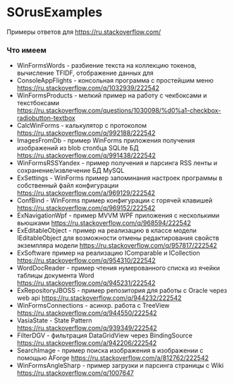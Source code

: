 # SOrusExamples
Примеры ответов для https://ru.stackoverflow.com/

### Что имеем
-  WinFormsWords - разбиение текста на коллекцию токенов, вычисление TFIDF, отображение данных для 
- ConsoleAppFlights - консольная программа с простейшим меню https://ru.stackoverflow.com/q/1032939/222542
- WinFormsProducts - мелкий пример на работу с чекбоксами и текстбоксами https://ru.stackoverflow.com/questions/1030098/%d0%a1-checkbox-radiobutton-textbox
- CalcWinForms - калькулятор с протоколом https://ru.stackoverflow.com/q/992188/222542
- ImagesFromDb - пример WinForms приложения получения изображений из blob столбца SQLite БД https://ru.stackoverflow.com/q/991438/222542
- WinFormsRSSYandex - пример получения и парсинга RSS ленты и сохранение/извлечение БД MySQL
- ExSettings - WinForms пример запоминания настроек программы в собственный файл конфигурации https://ru.stackoverflow.com/a/969129/222542
- ConfBind - WinForms пример конфигурации с горячей клавишей https://ru.stackoverflow.com/q/969152/222542
- ExNavigationWpf - пример MVVM WPF приложения с несколькими вьюшками https://ru.stackoverflow.com/q/968594/222542
- ExEditableObject - пример на реализацию в классе модели IEditableObject для возможности отмены редактирования свойств экземпляра модели
https://ru.stackoverflow.com/q/957817/222542
- ExSoftware пример на реализацию IComparable<T> и ICollection<T> https://ru.stackoverflow.com/q/954310/222542
- WordDocReader - пример чтения нумерованного списка из ячейки таблицы документа Word https://ru.stackoverflow.com/q/945231/222542
- ExRepositoryJBOSS - пример репозитория для работы с Oracle через web api https://ru.stackoverflow.com/q/944232/222542
- WinFormsConnections - асинхр. работа с TreeView https://ru.stackoverflow.com/q/944550/222542
- VasiaState - State Pattern https://ru.stackoverflow.com/q/939349/222542
- FilterDGV - фильтрация DataGridView через BindingSource https://ru.stackoverflow.com/a/942206/222542
- SearchImage - пример поиска изображения в изображении с помощью AForge https://ru.stackoverflow.com/a/812762/222542
- WinFormsAngleSharp - пример загрузки и парсинга страницы с Wiki https://ru.stackoverflow.com/q/1007647
